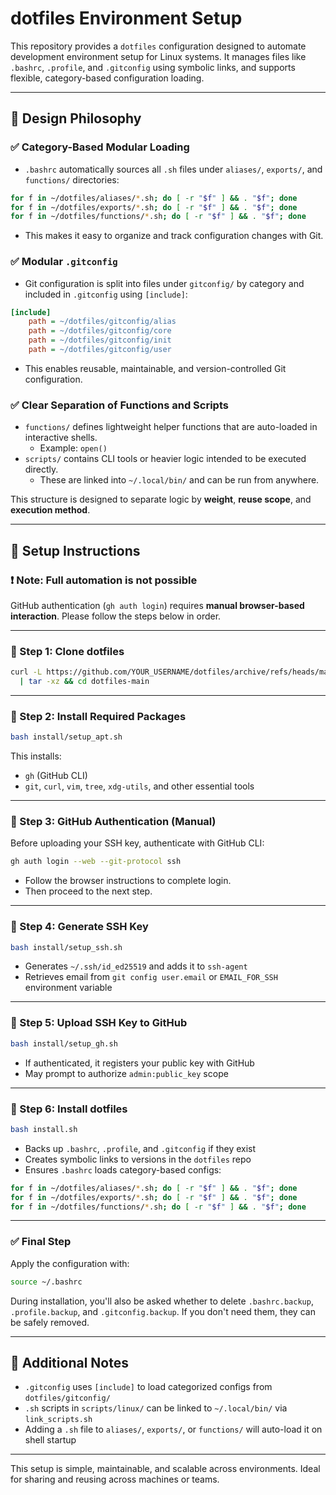 # dotfiles Environment Setup

This repository provides a `dotfiles` configuration designed to automate development environment setup for Linux systems.
It manages files like `.bashrc`, `.profile`, and `.gitconfig` using symbolic links, and supports flexible, category-based configuration loading.

---

## 📌 Design Philosophy

### ✅ Category-Based Modular Loading
- `.bashrc` automatically sources all `.sh` files under `aliases/`, `exports/`, and `functions/` directories:

```bash
for f in ~/dotfiles/aliases/*.sh; do [ -r "$f" ] && . "$f"; done
for f in ~/dotfiles/exports/*.sh; do [ -r "$f" ] && . "$f"; done
for f in ~/dotfiles/functions/*.sh; do [ -r "$f" ] && . "$f"; done
```

- This makes it easy to organize and track configuration changes with Git.

### ✅ Modular `.gitconfig`
- Git configuration is split into files under `gitconfig/` by category and included in `.gitconfig` using `[include]`:

```ini
[include]
    path = ~/dotfiles/gitconfig/alias
    path = ~/dotfiles/gitconfig/core
    path = ~/dotfiles/gitconfig/init
    path = ~/dotfiles/gitconfig/user
```

- This enables reusable, maintainable, and version-controlled Git configuration.

### ✅ Clear Separation of Functions and Scripts
- `functions/` defines lightweight helper functions that are auto-loaded in interactive shells.
  - Example: `open()`
- `scripts/` contains CLI tools or heavier logic intended to be executed directly.
  - These are linked into `~/.local/bin/` and can be run from anywhere.

This structure is designed to separate logic by **weight**, **reuse scope**, and **execution method**.

---

## 🚀 Setup Instructions

### ❗ Note: Full automation is not possible
GitHub authentication (`gh auth login`) requires **manual browser-based interaction**.
Please follow the steps below in order.

---

### 🧩 Step 1: Clone dotfiles

```bash
curl -L https://github.com/YOUR_USERNAME/dotfiles/archive/refs/heads/main.tar.gz \
  | tar -xz && cd dotfiles-main
```

---

### 🧩 Step 2: Install Required Packages

```bash
bash install/setup_apt.sh
```

This installs:

- `gh` (GitHub CLI)
- `git`, `curl`, `vim`, `tree`, `xdg-utils`, and other essential tools

---

### 🧩 Step 3: GitHub Authentication (Manual)

Before uploading your SSH key, authenticate with GitHub CLI:

```bash
gh auth login --web --git-protocol ssh
```

- Follow the browser instructions to complete login.
- Then proceed to the next step.

---

### 🧩 Step 4: Generate SSH Key

```bash
bash install/setup_ssh.sh
```

- Generates `~/.ssh/id_ed25519` and adds it to `ssh-agent`
- Retrieves email from `git config user.email` or `EMAIL_FOR_SSH` environment variable

---

### 🧩 Step 5: Upload SSH Key to GitHub

```bash
bash install/setup_gh.sh
```

- If authenticated, it registers your public key with GitHub
- May prompt to authorize `admin:public_key` scope

---

### 🧩 Step 6: Install dotfiles

```bash
bash install.sh
```

- Backs up `.bashrc`, `.profile`, and `.gitconfig` if they exist
- Creates symbolic links to versions in the `dotfiles` repo
- Ensures `.bashrc` loads category-based configs:

```bash
for f in ~/dotfiles/aliases/*.sh; do [ -r "$f" ] && . "$f"; done
for f in ~/dotfiles/exports/*.sh; do [ -r "$f" ] && . "$f"; done
for f in ~/dotfiles/functions/*.sh; do [ -r "$f" ] && . "$f"; done
```

---

### ✅ Final Step

Apply the configuration with:

```bash
source ~/.bashrc
```

During installation, you'll also be asked whether to delete `.bashrc.backup`, `.profile.backup`, and `.gitconfig.backup`. If you don't need them, they can be safely removed.

---

## 🧠 Additional Notes

- `.gitconfig` uses `[include]` to load categorized configs from `dotfiles/gitconfig/`
- `.sh` scripts in `scripts/linux/` can be linked to `~/.local/bin/` via `link_scripts.sh`
- Adding a `.sh` file to `aliases/`, `exports/`, or `functions/` will auto-load it on shell startup

---

This setup is simple, maintainable, and scalable across environments. Ideal for sharing and reusing across machines or teams.

